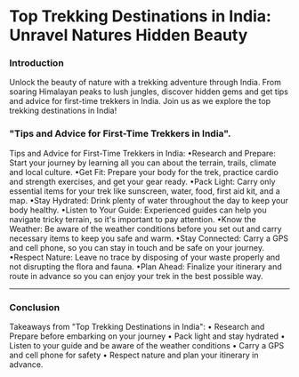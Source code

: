 # Top Trekking Destinations in India: Unravel Natures Hidden Beauty

### Introduction

Unlock the beauty of nature with a trekking adventure through India. From soaring Himalayan peaks to lush jungles, discover hidden gems and get tips and advice for first-time trekkers in India. Join us as we explore the top trekking destinations in India!



### "Tips and Advice for First-Time Trekkers in India".



 Tips and Advice for First-Time Trekkers in India:  •Research and Prepare: Start your journey by learning all you can about the terrain, trails, climate and local culture. •Get Fit: Prepare your body for the trek, practice cardio and strength exercises, and get your gear ready. •Pack Light: Carry only essential items for your trek like sunscreen, water, food, first aid kit, and a map. •Stay Hydrated: Drink plenty of water throughout the day to keep your body healthy. •Listen to Your Guide: Experienced guides can help you navigate tricky terrain, so it's important to pay attention. •Know the Weather: Be aware of the weather conditions before you set out and carry necessary items to keep you safe and warm. •Stay Connected: Carry a GPS and cell phone, so you can stay in touch and be safe on your journey. •Respect Nature: Leave no trace by disposing of your waste properly and not disrupting the flora and fauna. •Plan Ahead: Finalize your itinerary and route in advance so you can enjoy your trek in the best possible way.


-------------------------
### Conclusion
Takeaways from "Top Trekking Destinations in India":  • Research and Prepare before embarking on your journey  • Pack light and stay hydrated  • Listen to your guide and be aware of the weather conditions  • Carry a GPS and cell phone for safety  • Respect nature and plan your itinerary in advance.
